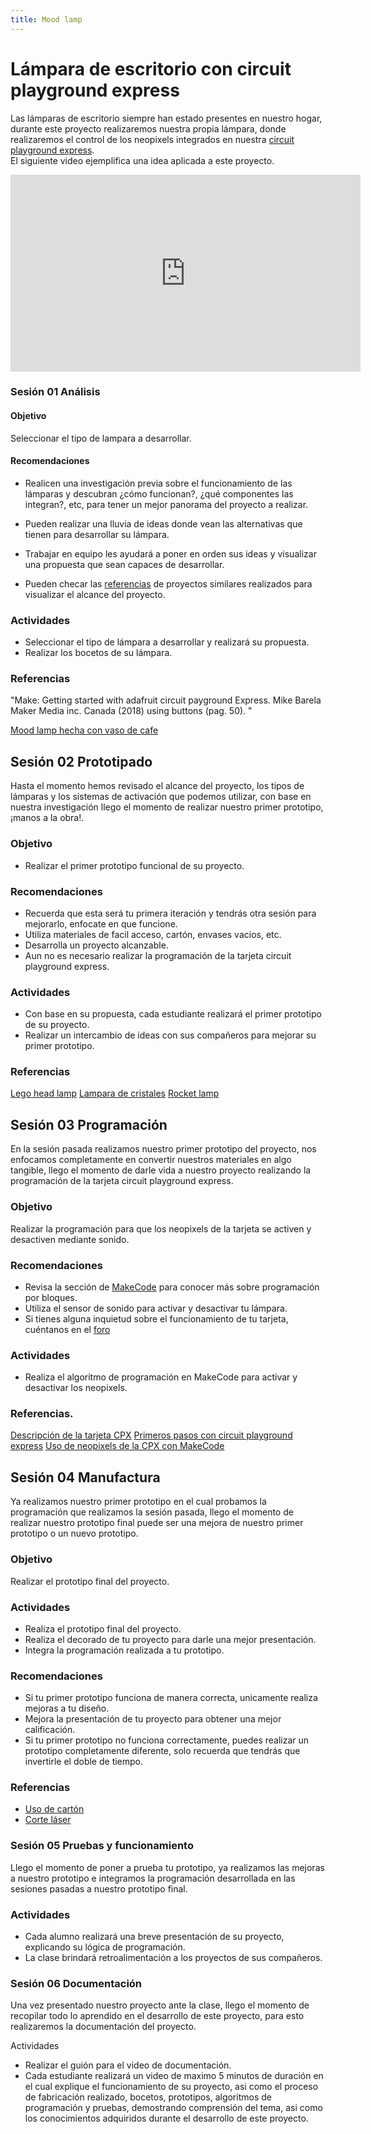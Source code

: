```yaml
---
title: Mood lamp
---
```


# Lámpara de escritorio con circuit playground express
Las lámparas de escritorio siempre han estado presentes en nuestro hogar, durante este proyecto realizaremos nuestra propia lámpara, donde realizaremos el control de los neopixels integrados en nuestra [circuit playground express](http://learn.makercademy.com/modules/referencias/cpx/). <br>
El siguiente video ejemplifica una idea aplicada a este proyecto.


<iframe width="560" height="315" src="https://www.youtube.com/embed/MV6vBBZUvtU" frameborder="0" allow="accelerometer; autoplay; encrypted-media; gyroscope; picture-in-picture" allowfullscreen></iframe>

### Sesión 01 Análisis
#### Objetivo 
Seleccionar el tipo de lampara a desarrollar. 
#### Recomendaciones
+ Realicen una investigación previa sobre el funcionamiento de las lámparas y descubran ¿cómo funcionan?, ¿qué componentes las integran?, etc, para tener un mejor panorama del proyecto a realizar.

+ Pueden realizar una lluvia de ideas donde vean las alternativas que tienen para desarrollar su lámpara.

+ Trabajar en equipo les ayudará a poner en orden sus ideas y visualizar una propuesta que sean capaces de desarrollar.
+ Pueden checar las [referencias](http://learn.makercademy.com/modules/referencias/Proyectos/) de proyectos similares realizados para visualizar el alcance del proyecto.

### Actividades 
+ Seleccionar el tipo de lámpara a desarrollar y realizará su propuesta.
+ Realizar los bocetos de su lámpara.

### Referencias
"Make: Getting started with adafruit circuit payground Express.
Mike Barela
Maker Media inc.
Canada (2018)
using buttons (pag. 50).  "

[Mood lamp hecha con vaso de cafe](https://learn.adafruit.com/adventure-time-coffee-cup-lamp)

## Sesión 02 Prototipado

Hasta el momento hemos revisado el alcance del proyecto, los tipos de lámparas y los sistemas de activación que podemos utilizar, con base en nuestra investigación llego el momento de realizar nuestro primer prototipo, ¡manos a la obra!.
### Objetivo
+ Realizar el primer prototipo funcional de su proyecto.

### Recomendaciones 
+ Recuerda que esta será tu primera iteración y tendrás otra sesión para mejorarlo, enfocate en que funcione.
+ Utiliza materiales de facil acceso, cartón, envases vacios, etc.
+ Desarrolla un proyecto alcanzable.
+ Aun no es necesario realizar la programación de la tarjeta circuit playground express.

### Actividades
+ Con base en su propuesta, cada estudiante realizará el primer prototipo de su proyecto.
+ Realizar un intercambio de ideas con sus compañeros para mejorar su primer prototipo.

### Referencias 
[Lego head lamp](https://www.thingiverse.com/thing:3875453)
[Lampara de cristales](https://learn.adafruit.com/paper-craft-crystal-gem-lantern)
[Rocket lamp](https://learn.adafruit.com/cpx-rocket-lamp)
## Sesión 03 Programación 
En la sesión pasada realizamos nuestro primer prototipo del proyecto, nos enfocamos completamente en convertir nuestros materiales en algo tangible, llego el momento de darle vida a nuestro proyecto realizando la programación de la tarjeta circuit playground express.
### Objetivo 
Realizar la programación para que los neopixels de la tarjeta se activen y desactiven mediante sonido.

### Recomendaciones 
+ Revisa la sección de [MakeCode](http://learn.makercademy.com/modules/referencias/Makecode/) para conocer más sobre programación por bloques.
+ Utiliza el sensor de sonido para activar y desactivar tu lámpara.
+ Si tienes alguna inquietud sobre el funcionamiento de tu tarjeta, cuéntanos en el [foro](http://makermex.com/forum/makercademy-124)

### Actividades
+ Realiza el algoritmo de programación en MakeCode para activar y desactivar los neopixels.

### Referencias.
[Descripción de la tarjeta CPX](http://learn.makercademy.com/modules/referencias/cpx/)
[Primeros pasos con circuit playground express](https://learn.adafruit.com/circuit-playground-lesson-number-0)
[Uso de neopixels de la CPX con MakeCode](http://www.makermex.com/blog/educacion-maker-3/post/aprende-a-usar-los-neopixels-de-la-circuit-playground-530)

## Sesión 04 Manufactura
Ya realizamos nuestro primer prototipo en el cual probamos la programación que realizamos la sesión pasada, llego el momento de realizar nuestro prototipo final puede ser una mejora de nuestro primer prototipo o un nuevo prototipo.
### Objetivo
Realizar el prototipo final del proyecto.
### Actividades
+ Realiza el prototipo final del proyecto.
+ Realiza el decorado de tu proyecto para darle una mejor presentación.
+ Integra la programación realizada a tu prototipo.

### Recomendaciones 
+ Si tu primer prototipo funciona de manera correcta, unicamente realiza mejoras a tu diseño.
+ Mejora la presentación de tu proyecto para obtener una mejor calificación.
+ Si tu primer prototipo no funciona correctamente, puedes realizar un prototipo completamente diferente, solo recuerda que tendrás que invertirle el doble de tiempo.

### Referencias
+ [Uso de cartón](http://learn.makercademy.com/modules/referencias/Carton/)
+ [Corte láser](http://learn.makercademy.com/modules/referencias/cortadoralaser/)
### Sesión 05 Pruebas y funcionamiento
Llego el momento de poner a prueba tu prototipo, ya realizamos las mejoras a nuestro prototipo e integramos la programación desarrollada en las sesiones pasadas a nuestro prototipo final.
### Actividades
+ Cada alumno realizará una breve presentación de su proyecto, explicando su lógica de programación.
+ La clase brindará retroalimentación a los proyectos de sus compañeros.

### Sesión 06 Documentación
Una vez presentado nuestro proyecto ante la clase, llego el momento de recopilar todo lo aprendido en el desarrollo de este proyecto, para esto realizaremos la documentación del proyecto.

Actividades
+ Realizar el guión para el video de documentación.
+ Cada estudiante realizará un video de maximo 5 minutos de duración en el cual explique el funcionamiento de su proyecto, asi como el proceso de fabricación realizado, bocetos, prototipos, algoritmos de programación y pruebas, demostrando comprensión del tema, asi como los conocimientos adquiridos durante el desarrollo de este proyecto.

